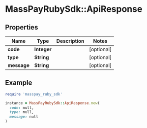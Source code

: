 # MassPayRubySdk::ApiResponse

## Properties

| Name | Type | Description | Notes |
| ---- | ---- | ----------- | ----- |
| **code** | **Integer** |  | [optional] |
| **type** | **String** |  | [optional] |
| **message** | **String** |  | [optional] |

## Example

```ruby
require 'masspay_ruby_sdk'

instance = MassPayRubySdk::ApiResponse.new(
  code: null,
  type: null,
  message: null
)
```

